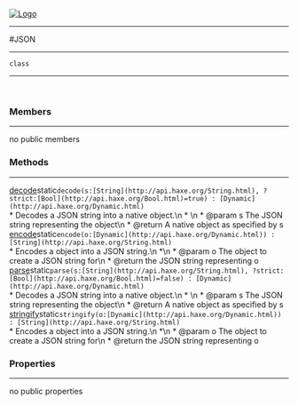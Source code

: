 
[![Logo](../../../images/logo.png)](../../../api/index.html)

---



#JSON



---

`class`
<span class="meta">

</span>


---

&nbsp;
&nbsp;

<h3>Members</h3> <hr/>no public members

<h3>Methods</h3> <hr/><span class="method apipage">
            <a name="decode"><a class="lift" href="#decode">decode</a></a><span class="inline-block static">static</span><code class="signature apipage">decode(s:<span>[String](http://api.haxe.org/String.html)</span>, ?strict:<span>[Bool](http://api.haxe.org/Bool.html)=true</span>) : [Dynamic](http://api.haxe.org/Dynamic.html)</code><br/><span class="small_desc_flat">* Decodes a JSON string into a native object.\n	 * \n	 * @param s The JSON string representing the object\n	 * @return A native object as specified by s</span>
        </span>
    <span class="method apipage">
            <a name="encode"><a class="lift" href="#encode">encode</a></a><span class="inline-block static">static</span><code class="signature apipage">encode(o:<span>[Dynamic](http://api.haxe.org/Dynamic.html)</span>) : [String](http://api.haxe.org/String.html)</code><br/><span class="small_desc_flat">* Encodes a object into a JSON string.\n	 *\n	 * @param o The object to create a JSON string for\n	 * @return the JSON string representing o</span>
        </span>
    <span class="method apipage">
            <a name="parse"><a class="lift" href="#parse">parse</a></a><span class="inline-block static">static</span><code class="signature apipage">parse(s:<span>[String](http://api.haxe.org/String.html)</span>, ?strict:<span>[Bool](http://api.haxe.org/Bool.html)=false</span>) : [Dynamic](http://api.haxe.org/Dynamic.html)</code><br/><span class="small_desc_flat">* Decodes a JSON string into a native object.\n	 * \n	 * @param s The JSON string representing the object\n	 * @return A native object as specified by s</span>
        </span>
    <span class="method apipage">
            <a name="stringify"><a class="lift" href="#stringify">stringify</a></a><span class="inline-block static">static</span><code class="signature apipage">stringify(o:<span>[Dynamic](http://api.haxe.org/Dynamic.html)</span>) : [String](http://api.haxe.org/String.html)</code><br/><span class="small_desc_flat">* Encodes a object into a JSON string.\n	 *\n	 * @param o The object to create a JSON string for\n	 * @return the JSON string representing o</span>
        </span>
    

<h3>Properties</h3> <hr/>no public properties

&nbsp;
&nbsp;
&nbsp;